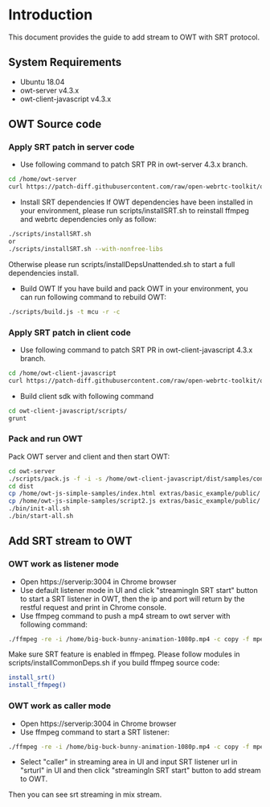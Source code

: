 
# Introduction

This document provides the guide to add stream to OWT with SRT protocol.

## System Requirements

- Ubuntu 18.04
- owt-server v4.3.x
- owt-client-javascript v4.3.x

## OWT Source code

### Apply SRT patch in server code
- Use following command to patch SRT PR in owt-server 4.3.x branch.

```bash
cd /home/owt-server
curl https://patch-diff.githubusercontent.com/raw/open-webrtc-toolkit/owt-server/pull/619.patch | git am
```
- Install SRT dependencies
If OWT dependencies have been installed in your environment, please run scripts/installSRT.sh to reinstall ffmpeg and webrtc dependencies only as follow:

```bash
./scripts/installSRT.sh 
or 
./scripts/installSRT.sh --with-nonfree-libs
```
Otherwise please run scripts/installDepsUnattended.sh to start a full dependencies install.

- Build OWT
If you have build and pack OWT in your environment, you can run following command to rebuild OWT:
```bash
./scripts/build.js -t mcu -r -c
```

### Apply SRT patch in client code
- Use following command to patch SRT PR in owt-client-javascript 4.3.x branch.
```bash
cd /home/owt-client-javascript
curl https://patch-diff.githubusercontent.com/raw/open-webrtc-toolkit/owt-client-javascript/pull/401.patch | git am
```
- Build client sdk with following command
```bash
cd owt-client-javascript/scripts/
grunt
```

### Pack and run OWT 
Pack OWT server and client and then start OWT:
```bash
cd owt-server
./scripts/pack.js -f -i -s /home/owt-client-javascript/dist/samples/conference
cd dist
cp /home/owt-js-simple-samples/index.html extras/basic_example/public/
cp /home/owt-js-simple-samples/script2.js extras/basic_example/public/
./bin/init-all.sh
./bin/start-all.sh
```

## Add SRT stream to OWT
### OWT work as listener mode
- Open https://serverip:3004 in Chrome browser
- Use default listener mode in UI and click "streamingIn SRT start" button to start a SRT listener in OWT, then the ip and port will return by the restful request and print in Chrome console.
- Use ffmpeg command to push a mp4 stream to owt server with following command:
```bash
./ffmpeg -re -i /home/big-buck-bunny-animation-1080p.mp4 -c copy -f mpegts srt://10.239.158.38:20000
```

Make sure SRT feature is enabled in ffmpeg. Please follow modules in scripts/installCommonDeps.sh if you build ffmpeg source code:
```bash
install_srt()
install_ffmpeg()
```

### OWT work as caller mode
- Open https://serverip:3004 in Chrome browser
- Use ffmpeg command to start a SRT listener:
```bash
./ffmpeg -re -i /home/big-buck-bunny-animation-1080p.mp4 -c copy -f mpegts srt://10.239.158.38:20000?mode=listener
```
- Select "caller" in streaming area in UI and input SRT listener url in "srturl" in UI and then click "streamingIn SRT start" button to add stream to OWT.

Then you can see srt streaming in mix stream.